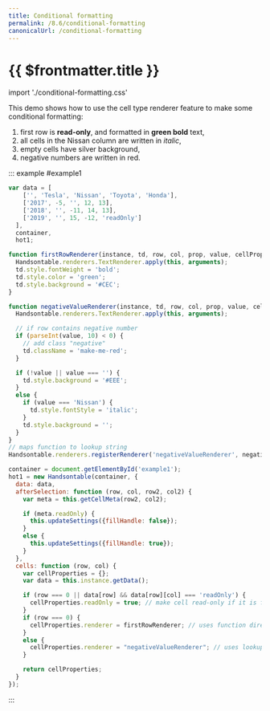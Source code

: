 ```yaml
---
title: Conditional formatting
permalink: /8.6/conditional-formatting
canonicalUrl: /conditional-formatting
---
```


# {{ $frontmatter.title }}

import './conditional-formatting.css'

This demo shows how to use the cell type renderer feature to make some conditional formatting:

1. first row is **read-only**, and formatted in **green bold** text,
2. all cells in the Nissan column are written in _italic_,
3. empty cells have silver background,
4. negative numbers are written in red.

::: example #example1
```js
var data = [
    ['', 'Tesla', 'Nissan', 'Toyota', 'Honda'],
    ['2017', -5, '', 12, 13],
    ['2018', '', -11, 14, 13],
    ['2019', '', 15, -12, 'readOnly']
  ],
  container,
  hot1;

function firstRowRenderer(instance, td, row, col, prop, value, cellProperties) {
  Handsontable.renderers.TextRenderer.apply(this, arguments);
  td.style.fontWeight = 'bold';
  td.style.color = 'green';
  td.style.background = '#CEC';
}

function negativeValueRenderer(instance, td, row, col, prop, value, cellProperties) {
  Handsontable.renderers.TextRenderer.apply(this, arguments);

  // if row contains negative number
  if (parseInt(value, 10) < 0) {
    // add class "negative"
    td.className = 'make-me-red';
  }

  if (!value || value === '') {
    td.style.background = '#EEE';
  }
  else {
    if (value === 'Nissan') {
      td.style.fontStyle = 'italic';
    }
    td.style.background = '';
  }
}
// maps function to lookup string
Handsontable.renderers.registerRenderer('negativeValueRenderer', negativeValueRenderer);

container = document.getElementById('example1');
hot1 = new Handsontable(container, {
  data: data,
  afterSelection: function (row, col, row2, col2) {
    var meta = this.getCellMeta(row2, col2);

    if (meta.readOnly) {
      this.updateSettings({fillHandle: false});
    }
    else {
      this.updateSettings({fillHandle: true});
    }
  },
  cells: function (row, col) {
    var cellProperties = {};
    var data = this.instance.getData();

    if (row === 0 || data[row] && data[row][col] === 'readOnly') {
      cellProperties.readOnly = true; // make cell read-only if it is first row or the text reads 'readOnly'
    }
    if (row === 0) {
      cellProperties.renderer = firstRowRenderer; // uses function directly
    }
    else {
      cellProperties.renderer = "negativeValueRenderer"; // uses lookup map
    }

    return cellProperties;
  }
});
```
:::
